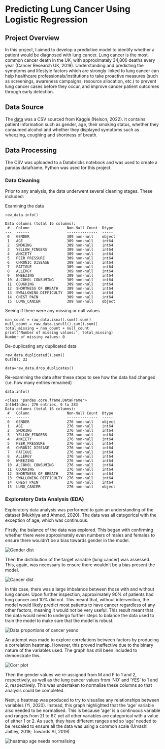 # Predicting Lung Cancer Using Logistic Regression

## Project Overview

In this project, I aimed to develop a predictive model to identify whether a patient would be diagnosed with lung cancer. Lung cancer is the most common cancer death in the UK, with approximately 34,800 deaths every year (Cancer Research UK, 2019). Understanding and predicting the symptoms and lifestyle factors which are strongly linked to lung cancer can help healthcare professionals/institutions to take proactive measures (such as screenings, awareness campaigns, resource allocation, etc.) to prevent lung cancer cases before they occur, and improve cancer patient outcomes through early detection.


## Data Source
The [data](https://github.com/BP0268119/Portfolio/blob/main/Data%20Science%20Project/lung_cancer_data.csv) was a CSV sourced from Kaggle (Nelson, 2022). It contains patient information such as gender, age, their smoking status, whether they consumed alcohol and whether they displayed symptoms such as wheezing, coughing and shortness of breath. 

## Data Processing 

The CSV was uploaded to a Databricks notebook and was used to create a pandas dataframe. Python was used for this project.

### Data Cleaning 

Prior to any analysis, the data underwent several cleaning stages. These included:

Examining the data

```
raw_data.info()

Data columns (total 16 columns):
 #   Column                 Non-Null Count  Dtype 
---  ------                 --------------  ----- 
 0   GENDER                 309 non-null    object
 1   AGE                    309 non-null    int64 
 2   SMOKING                309 non-null    int64 
 3   YELLOW_FINGERS         309 non-null    int64 
 4   ANXIETY                309 non-null    int64 
 5   PEER_PRESSURE          309 non-null    int64 
 6   CHRONIC DISEASE        309 non-null    int64 
 7   FATIGUE                309 non-null    int64 
 8   ALLERGY                309 non-null    int64 
 9   WHEEZING               309 non-null    int64 
 10  ALCOHOL CONSUMING      309 non-null    int64 
 11  COUGHING               309 non-null    int64 
 12  SHORTNESS OF BREATH    309 non-null    int64 
 13  SWALLOWING DIFFICULTY  309 non-null    int64 
 14  CHEST PAIN             309 non-null    int64 
 15  LUNG_CANCER            309 non-null    object
```

Seeing if there were any missing or null values

```
nan_count = raw_data.isna().sum().sum()
null_count = raw_data.isnull().sum().sum()
total_missing = nan_count + null_count
print('Number of missing values:', total_missing)
Number of missing values: 0
```

De-duplicating any duplicated data

```
raw_data.duplicated().sum()
Out[8]: 33
```

```
data=raw_data.drop_duplicates()
```

Re-examining the data after these steps to see how the data had changed (i.e. how many entries remained)

```
data.info()

<class 'pandas.core.frame.DataFrame'>
Int64Index: 276 entries, 0 to 283
Data columns (total 16 columns):
 #   Column                 Non-Null Count  Dtype 
---  ------                 --------------  ----- 
 0   GENDER                 276 non-null    object
 1   AGE                    276 non-null    int64 
 2   SMOKING                276 non-null    int64 
 3   YELLOW_FINGERS         276 non-null    int64 
 4   ANXIETY                276 non-null    int64 
 5   PEER_PRESSURE          276 non-null    int64 
 6   CHRONIC DISEASE        276 non-null    int64 
 7   FATIGUE                276 non-null    int64 
 8   ALLERGY                276 non-null    int64 
 9   WHEEZING               276 non-null    int64 
 10  ALCOHOL CONSUMING      276 non-null    int64 
 11  COUGHING               276 non-null    int64 
 12  SHORTNESS OF BREATH    276 non-null    int64 
 13  SWALLOWING DIFFICULTY  276 non-null    int64 
 14  CHEST PAIN             276 non-null    int64 
 15  LUNG_CANCER            276 non-null    object
```
### Exploratory Data Analysis (EDA)

Exploratory data analysis was performed to gain an understanding of the dataset (Mukhiya and Ahmed, 2020). The data was all categorical with the exception of age, which was continuous. 

Firstly, the balance of the data was explored. This began with confirming whether there were approximately even numbers of males and females to ensure there wouldn’t be a bias towards gender in the model.

![Gender dist](https://github.com/BP0268119/Portfolio/assets/144491381/3ce76a8a-10b8-497b-a092-bffd741bb0c4)

Then the distribution of the target variable (lung cancer) was assessed. This, again, was necessary to ensure there wouldn’t be a bias present the model. 

![Cancer dist](https://github.com/BP0268119/Portfolio/assets/144491381/48b8bfb1-d501-43f9-b807-804164cd991f)

In this case, there was a large imbalance between those with and without lung cancer. Upon further inspection, approximately 90% of patients had lung cancer and 10% did not. This meant that, without intervention, the model would likely predict most patients to have cancer regardless of any other factors, meaning it would not be very useful. This result meant that the data would need to undergo further steps to balance the data used to train the model to make sure that the model is robust. 

![Data proportions of cancer yesno](https://github.com/BP0268119/Portfolio/assets/144491381/b0bb6a94-fd3d-44b6-aed7-4462655f6771)

An attempt was made to explore correlations between factors by producing a correlation heatmap. However, this proved ineffective due to the binary nature of the variables used. The graph has still been included to demonstrate this.

![Corr plot](https://github.com/BP0268119/Portfolio/assets/144491381/9181dfc3-3723-4ca4-9cc2-bd66b9a1ed4b)

Then the gender values we re-assigned from M and F to 1 and 2, respectively, as well as the lung cancer values from ‘NO’ and ‘YES’ to 1 and 2, respectively. This was undertaken to normalise these columns so that analysis could be completed.

Next, a heatmap was produced to try to visualise any relationships between variables (Yi, 2020). Instead, this graph highlighted that the ‘age’ variable also needed to be normalised. This is because 'age' is a continuous variable and ranges from 21 to 87, yet all other variables are categorical with a value of either 1 or 2. As such, they have different ranges and so ‘age’ needed to be rescaled to ensure all the data was using a common scale (Urvashi Jaitley, 2018; Towards AI, 2019).

![heatmap age needs normalising](https://github.com/BP0268119/Portfolio/assets/144491381/a8b7dc82-c5b2-4f77-ac50-ebcb1b1035a7)

